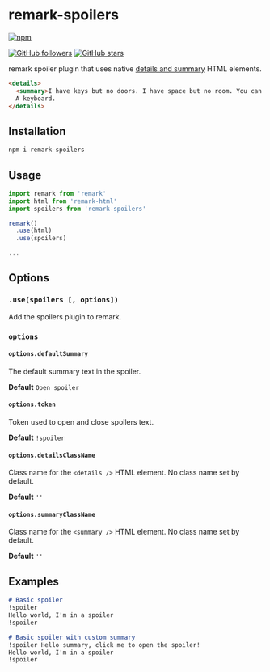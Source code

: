 # remark-spoilers

[![npm](https://img.shields.io/npm/v/remark-spoilers)](https://www.npmjs.com/package/remark-spoilers)

[![GitHub followers](https://img.shields.io/github/followers/johnnyhuy?style=social)](https://github.com/johnnyhuy) [![GitHub stars](https://img.shields.io/github/stars/johnnyhuy/ggsmark?style=social)](https://github.com/johnnyhuy/ggsmark)

remark spoiler plugin that uses native [details and summary](https://developer.mozilla.org/en-US/docs/Web/HTML/Element/summary) HTML elements.

```html
<details>
  <summary>I have keys but no doors. I have space but no room. You can enter but can’t leave. What am I?</summary>
  A keyboard.
</details>
```

## Installation

```bash
npm i remark-spoilers
```

## Usage

```js
import remark from 'remark'
import html from 'remark-html'
import spoilers from 'remark-spoilers'

remark()
  .use(html)
  .use(spoilers)

...
```

## Options

### `.use(spoilers [, options])`

Add the spoilers plugin to remark.

### `options`

#### `options.defaultSummary`

The default summary text in the spoiler.

**Default** `Open spoiler`

#### `options.token`

Token used to open and close spoilers text.

**Default** `!spoiler`

#### `options.detailsClassName`

Class name for the `<details />` HTML element. No class name set by default.

**Default** `''`

#### `options.summaryClassName`

Class name for the `<summary />` HTML element. No class name set by default.

**Default** `''`

## Examples

```markdown
# Basic spoiler
!spoiler
Hello world, I'm in a spoiler
!spoiler

# Basic spoiler with custom summary
!spoiler Hello summary, click me to open the spoiler!
Hello world, I'm in a spoiler
!spoiler
```
